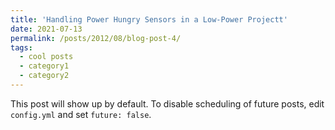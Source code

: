 ```yaml
---
title: 'Handling Power Hungry Sensors in a Low-Power Projectt'
date: 2021-07-13
permalink: /posts/2012/08/blog-post-4/
tags:
  - cool posts
  - category1
  - category2
---
```


This post will show up by default. To disable scheduling of future posts, edit `config.yml` and set `future: false`. 
